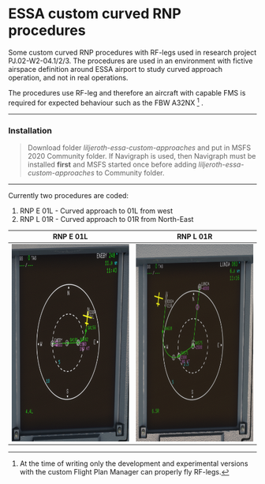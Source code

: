 # ESSA custom curved RNP procedures
Some custom curved RNP procedures with RF-legs used in research project PJ.02-W2-04.1/2/3. The procedures are used in an environment with fictive airspace definition around ESSA airport to study curved approach operation, and not in real operations.

The procedures use RF-leg and therefore an aircraft with capable FMS is required for expected behaviour such as the FBW A32NX [^1] .

[^1]: At the time of writing only the development and experimental versions with the custom Flight Plan Manager can properly fly RF-legs.

---
### Installation 
> Download folder *liljeroth-essa-custom-approaches* and put in MSFS 2020 Community folder. If Navigraph is used, then Navigraph must be installed **first** and MSFS started once before adding *liljeroth-essa-custom-approaches* to Community folder.
---

Currently two procedures are coded:
1. RNP E 01L  - Curved approach to 01L from west
2. RNP L 01R - Curved approach to 01R from North-East

<div align="center">

RNP E 01L             |  RNP L 01R
:-------------------------:|:-------------------------:
<img src="./images/ENEBY_ND.png" width="400" height="400" /> |  <img src="./images/LUNDA_ND.png" width="400" height="400" /> 

</div>
